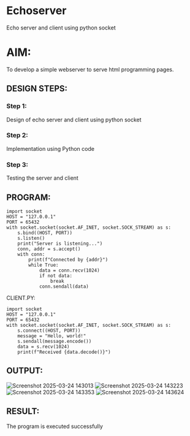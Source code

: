 # Echoserver
Echo server and client using python socket

# AIM:

To develop a simple webserver to serve html programming pages.

## DESIGN STEPS:

### Step 1:

Design of echo server and client using python socket

### Step 2:

Implementation using Python code

### Step 3:

Testing the server and client 

## PROGRAM:
~~~
import socket
HOST = "127.0.0.1"
PORT = 65432
with socket.socket(socket.AF_INET, socket.SOCK_STREAM) as s:
    s.bind((HOST, PORT))
    s.listen()
    print("Server is listening...")
    conn, addr = s.accept()
    with conn:
        print(f"Connected by {addr}")
        while True:
            data = conn.recv(1024)
            if not data:
                break
            conn.sendall(data)
~~~
CLIENT.PY:
~~~
import socket
HOST = "127.0.0.1"
PORT = 65432
with socket.socket(socket.AF_INET, socket.SOCK_STREAM) as s:
    s.connect((HOST, PORT))
    message = "Hello, world!"
    s.sendall(message.encode())
    data = s.recv(1024)
    print(f"Received {data.decode()}")
~~~

## OUTPUT:
![Screenshot 2025-03-24 143013](https://github.com/user-attachments/assets/7c9461c8-5764-4a97-9c60-8d22351a6b3f)
![Screenshot 2025-03-24 143223](https://github.com/user-attachments/assets/0dc728bc-c198-4a23-89cc-f4414423a52d)
![Screenshot 2025-03-24 143353](https://github.com/user-attachments/assets/f57d1f97-9731-4cb0-bbfd-7c177978dce0)
![Screenshot 2025-03-24 143624](https://github.com/user-attachments/assets/b0c927b9-9de4-4124-aee7-ef87682cd7f8)

## RESULT:
The program is executed successfully
